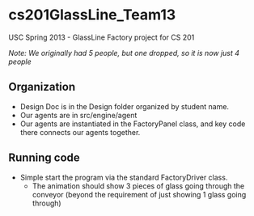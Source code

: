 cs201GlassLine_Team13
=====================

USC Spring 2013 - GlassLine Factory project for CS 201

*Note: We originally had 5 people, but one dropped, so it is now just 4 people*

## Organization
- Design Doc is in the Design folder organized by student name.
- Our agents are in src/engine/agent
- Our agents are instantiated in the FactoryPanel class, and key code there connects our agents together.

## Running code
- Simple start the program via the standard FactoryDriver class. 
	- The animation should show 3 pieces of glass going through the conveyor (beyond the requirement of just showing 1 glass going through)

